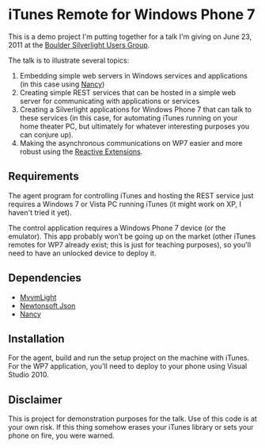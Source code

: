 iTunes Remote for Windows Phone 7
=========================================

This is a demo project I'm putting together for a talk I'm giving on June 23, 2011 at the [Boulder Silverlight Users Group](http://www.meetup.com/Boulder-Silverlight-Users-Group/).

The talk is to illustrate several topics:

1. Embedding simple web servers in Windows services and applications (in this case using [Nancy](http://elegantcode.com/2010/11/28/introducing-nancy-a-lightweight-web-framework-inspired-by-sinatra/))
2. Creating simple REST services that can be hosted in a simple web server for communicating with applications or services 
3. Creating a Silverlight applications for Windows Phone 7 that can talk to these services (in this case, for automating iTunes running on your home theater PC, but ultimately for whatever interesting purposes you can conjure up). 
4. Making the asynchronous communications on WP7 easier and more robust using the [Reactive Extensions](http://msdn.microsoft.com/en-us/data/gg577609).

Requirements
------------

The agent program for controlling iTunes and hosting the REST service just requires a Windows 7 or Vista PC running iTunes (it might work on XP, I haven't tried it yet).

The control application requires a Windows Phone 7 device (or the emulator). This app probably won't be going up on the market (other iTunes remotes for WP7 already exist; this is just for teaching purposes), so you'll need to have an unlocked device to deploy it.

Dependencies
------------
* [MvvmLight](http://mvvmlight.codeplex.com/)
* [Newtonsoft Json](http://james.newtonking.com/pages/json-net.aspx)
* [Nancy](http://elegantcode.com/2010/11/28/introducing-nancy-a-lightweight-web-framework-inspired-by-sinatra/)

Installation
------------
For the agent, build and run the setup project on the machine with iTunes.
For the WP7 application, you'll need to deploy to your phone using Visual Studio 2010.

Disclaimer
----------
This is project for demonstration purposes for the talk. Use of this code is at your own risk. If this thing somehow erases your iTunes library or sets your phone on fire, you were warned.